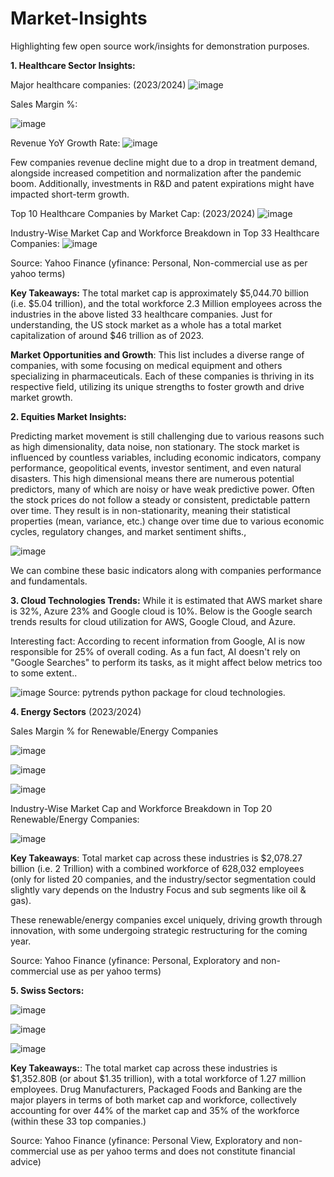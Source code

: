 # Market-Insights

Highlighting few open source work/insights for demonstration purposes.

**1. Healthcare Sector Insights:**

Major healthcare companies: (2023/2024)
![image](https://github.com/user-attachments/assets/3192e4a4-6477-41b7-99f4-f708b6f1be94)


Sales Margin %:

![image](https://github.com/user-attachments/assets/f468d4e8-6c85-46eb-832c-ec59cb739f71)

Revenue YoY Growth Rate:
![image](https://github.com/user-attachments/assets/45c657fe-1320-483d-be84-553db1d1975f)

Few companies revenue decline might due to a drop in treatment demand, alongside increased competition and normalization after the pandemic boom. Additionally, investments in R&D and patent expirations might have impacted short-term growth.

Top 10 Healthcare Companies by Market Cap: (2023/2024)
![image](https://github.com/user-attachments/assets/6f4dca65-4fc1-45ba-a713-bf50e72d4a96)

Industry-Wise Market Cap and Workforce Breakdown in Top 33 Healthcare Companies:
![image](https://github.com/user-attachments/assets/d9296762-8b15-47b8-b414-3063205593d0)

Source: Yahoo Finance (yfinance: Personal, Non-commercial use as per yahoo terms)

**Key Takeaways:** The total market cap is approximately $5,044.70 billion (i.e. $5.04 trillion), and the total workforce 2.3 Million employees across the industries in the above listed 33 healthcare companies. Just for understanding, the US stock market as a whole has a total market capitalization of around $46 trillion as of 2023.

**Market Opportunities and Growth**: This list includes a diverse range of companies, with some focusing on medical equipment and others specializing in pharmaceuticals. Each of these companies is thriving in its respective field, utilizing its unique strengths to foster growth and drive market growth.

**2. Equities Market Insights:**

Predicting market movement is still challenging due to various reasons such as high dimensionality, data noise, non stationary. The stock market is influenced by countless variables, including economic indicators, company performance, geopolitical events, investor sentiment, and even natural disasters. 
This high dimensional means there are numerous potential predictors, many of which are noisy or have weak predictive power.
Often the stock prices do not follow a steady or consistent, predictable pattern over time. They result is in non-stationarity, meaning their statistical properties (mean, variance, etc.) change over time due to various economic cycles, regulatory changes, and market sentiment shifts.,


![image](https://github.com/user-attachments/assets/b4ea63bf-e69b-4aa5-bf5d-b24805b6b06e)

We can combine these basic indicators along with companies performance and fundamentals.


**3. Cloud Technologies Trends:**
While it is estimated that AWS market share is 32%, Azure 23% and Google cloud is 10%. Below is the Google search trends results for cloud utilization for AWS, Google Cloud, and Azure.

Interesting fact: According to recent information from Google, AI is now responsible for 25% of overall coding. As a fun fact, AI doesn't rely on "Google Searches" to perform its tasks, as it might affect below metrics too to some extent..

![image](https://github.com/user-attachments/assets/d6e9115f-e91b-47f3-b471-83a13355ee70)
    Source: pytrends python package for cloud technologies.


**4. Energy Sectors** (2023/2024)

Sales Margin % for Renewable/Energy Companies

![image](https://github.com/user-attachments/assets/eabe0d09-4907-4801-ad64-da9ec7d7fcbb)


![image](https://github.com/user-attachments/assets/56e2a7c1-3491-40b8-8f4e-a3af6046991b)

![image](https://github.com/user-attachments/assets/33f67a1a-74e0-48d0-a1ab-940a1c3627fe)


Industry-Wise Market Cap and Workforce Breakdown in Top 20 Renewable/Energy Companies:

![image](https://github.com/user-attachments/assets/b20ffd5a-fbed-4bf3-8cc7-107dc9481097)

**Key Takeaways**: Total market cap across these industries is $2,078.27 billion (i.e. 2 Trillion) with a combined workforce of 628,032 employees (only for listed 20 companies, and the industry/sector segmentation could slightly vary depends on the Industry Focus and sub segments like oil & gas). 

These renewable/energy companies excel uniquely, driving growth through innovation, with some undergoing strategic restructuring for the coming year.

Source: Yahoo Finance (yfinance: Personal, Exploratory and non-commercial use as per yahoo terms)


**5. Swiss Sectors:**

![image](https://github.com/user-attachments/assets/f57e589d-c4b4-4d67-8347-d04f1dd0003a)

![image](https://github.com/user-attachments/assets/7a0a89f8-2ab9-4e72-87c1-0b1052685da3)

![image](https://github.com/user-attachments/assets/d3a1fbf4-0564-4b54-bc2f-4c0dab90ec80)

**Key Takeaways:**: The total market cap across these industries is $1,352.80B (or about $1.35 trillion), with a total workforce of 1.27 million employees. Drug Manufacturers, Packaged Foods and Banking are the major players in terms of both market cap and workforce, collectively accounting for over 44% of the market cap and 35% of the workforce (within these 33 top companies.) 

Source: Yahoo Finance (yfinance: Personal View, Exploratory and non-commercial use as per yahoo terms and does not constitute financial advice)

